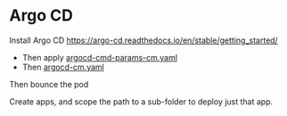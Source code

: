 # Argo CD
Install Argo CD https://argo-cd.readthedocs.io/en/stable/getting_started/
- Then apply [argocd-cmd-params-cm.yaml](./argocd-cmd-params-cm.yaml)
- Then [argocd-cm.yaml](./argocd-cm.yaml)

Then bounce the pod

Create apps, and scope the path to a sub-folder to deploy just that app. 